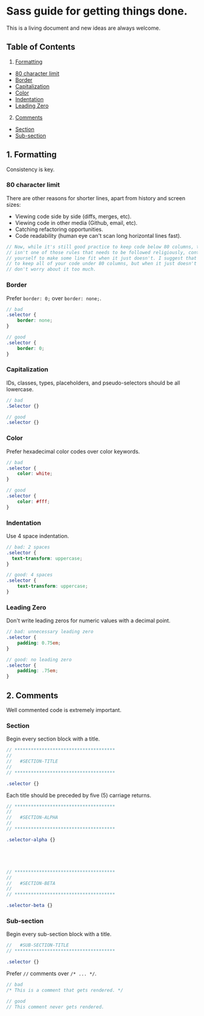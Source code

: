 # Sass guide for getting things done.

This is a living document and new ideas are always welcome.

## Table of Contents

1. [Formatting](#1-formatting)
 - [80 character limit](#80-character-limit)
 - [Border](#border)
 - [Capitalization](#capitalization)
 - [Color](#color)
 - [Indentation](#indentation)
 - [Leading Zero](#leading-zero)
2. [Comments](#2-comments)
 - [Section](#section)
 - [Sub-section](#sub-section)



## 1. Formatting

Consistency is key.

### 80 character limit

There are other reasons for shorter lines, apart from history and screen sizes:

* Viewing code side by side (diffs, merges, etc).
* Viewing code in other media (Github, email, etc).
* Catching refactoring opportunities.
* Code readability (human eye can't scan long horizontal lines fast).

```scss
// Now, while it's still good practice to keep code below 80 columns, this 
// isn't one of those rules that needs to be followed religiously, contorting 
// yourself to make some line fit when it just doesn't. I suggest that you try 
// to keep all of your code under 80 columns, but when it just doesn't fit, 
// don't worry about it too much.
```

### Border

Prefer `border: 0;` over `border: none;`.

```scss
// bad
.selector {
    border: none;
}

// good
.selector {
    border: 0;
}
```

### Capitalization

IDs, classes, types, placeholders, and pseudo-selectors should be all lowercase.

```scss
// bad
.Selector {}

// good
.selector {}
```

### Color

Prefer hexadecimal color codes over color keywords.

```scss
// bad
.selector {
    color: white;
}

// good
.selector {
    color: #fff;
}
```

### Indentation

Use 4 space indentation.

```scss
// bad: 2 spaces
.selector {
  text-transform: uppercase;
}

// good: 4 spaces
.selector {
    text-transform: uppercase;
}
```

### Leading Zero

Don't write leading zeros for numeric values with a decimal point.

```scss
// bad: unnecessary leading zero
.selector {
    padding: 0.75em;
}

// good: no leading zero
.selector {
    padding: .75em;
}
```

## 2. Comments

Well commented code is extremely important.

### Section

Begin every section block with a title.

```scss
// *************************************
//
//   #SECTION-TITLE
//
// *************************************

.selector {}
```

Each title should be preceded by five (5) carriage returns.

```scss
// *************************************
//
//   #SECTION-ALPHA
//
// *************************************

.selector-alpha {}





// *************************************
//
//   #SECTION-BETA
//
// *************************************

.selector-beta {}
```

### Sub-section

Begin every sub-section block with a title.

```scss
//   #SUB-SECTION-TITLE
// *************************************

.selector {}
```

Prefer `//` comments over `/* ... */`.

```scss
// bad
/* This is a comment that gets rendered. */

// good
// This comment never gets rendered.
```
